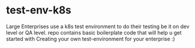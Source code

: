 # test-env-k8s
Large Enterprises use a k8s test environment to do their testing be it on dev level or QA level. 
repo contains basic boilerplate code that will help u get started with Creating your own test-environment for your enterprise :)
<!--stackedit_data:
eyJoaXN0b3J5IjpbMTUxNjQyOTg5Ml19
-->